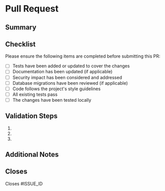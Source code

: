 # Pull Request

## Summary
<!-- Provide a brief description of the changes in this PR -->

## Checklist
Please ensure the following items are completed before submitting this PR:

- [ ] Tests have been added or updated to cover the changes
- [ ] Documentation has been updated (if applicable)
- [ ] Security impact has been considered and addressed
- [ ] Database migrations have been reviewed (if applicable)
- [ ] Code follows the project's style guidelines
- [ ] All existing tests pass
- [ ] The changes have been tested locally

## Validation Steps
<!-- Describe the steps to test/validate these changes -->

1. 
2. 
3. 

## Additional Notes
<!-- Any additional information that reviewers should know -->

## Closes
<!-- Link to the issue this PR addresses -->
Closes #ISSUE_ID